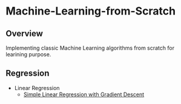 # Machine-Learning-from-Scratch

## Overview
Implementing classic Machine Learning algorithms from scratch for learining purpose.

## Regression
* Linear Regression
  * [Simple Linear Regression with Gradient Descent](https://github.com/WeijunChen/Machine-Learning-from-Scratch/blob/master/LinearRegression.ipynb)
